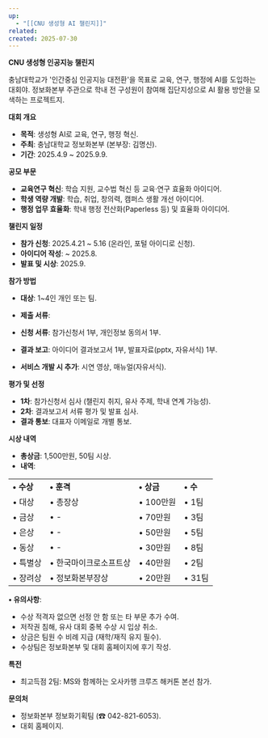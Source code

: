 ```yaml
---
up:
  - "[[CNU 생성형 AI 챌린지]]"
related: 
created: 2025-07-30
---
```



**CNU 생성형 인공지능 챌린지**

충남대학교가 '인간중심 인공지능 대전환'을 목표로 교육, 연구, 행정에 AI를 도입하는 대회야. 정보화본부 주관으로 학내 전 구성원이 참여해 집단지성으로 AI 활용 방안을 모색하는 프로젝트지.

**대회 개요**

- **목적**: 생성형 AI로 교육, 연구, 행정 혁신.
- **주최**: 충남대학교 정보화본부 (본부장: 김명신).
- **기간**: 2025.4.9 ~ 2025.9.9.

**공모 부문**

- **교육연구 혁신**: 학습 지원, 교수법 혁신 등 교육·연구 효율화 아이디어.
- **학생 역량 개발**: 학습, 취업, 창의력, 캠퍼스 생활 개선 아이디어.
- **행정 업무 효율화**: 학내 행정 전산화(Paperless 등) 및 효율화 아이디어.

**챌린지 일정**

- **참가 신청**: 2025.4.21 ~ 5.16 (온라인, 포털 아이디로 신청).
- **아이디어 작성**: ~ 2025.8.
- **발표 및 시상**: 2025.9.

**참가 방법**

- **대상**: 1~4인 개인 또는 팀.
- **제출 서류**:

- **신청 서류**: 참가신청서 1부, 개인정보 동의서 1부.
- **결과 보고**: 아이디어 결과보고서 1부, 발표자료(pptx, 자유서식) 1부.
- **서비스 개발 시 추가**: 시연 영상, 매뉴얼(자유서식).

**평가 및 선정**

- **1차**: 참가신청서 심사 (챌린지 취지, 유사 주제, 학내 연계 가능성).
- **2차**: 결과보고서 서류 평가 및 발표 심사.
- **결과 통보**: 대표자 이메일로 개별 통보.

**시상 내역**

- **총상금**: 1,500만원, 50팀 시상.
- **내역**:

|   |   |   |   |
|---|---|---|---|
|**•** **수상**|**•** **훈격**|**•** **상금**|**•** **수**|
|• 대상|• 총장상|• 100만원|• 1팀|
|• 금상|• -|• 70만원|• 3팀|
|• 은상|• -|• 50만원|• 5팀|
|• 동상|• -|• 30만원|• 8팀|
|• 특별상|• 한국마이크로소프트상|• 40만원|• 2팀|
|• 장려상|• 정보화본부장상|• 20만원|• 31팀|

**• 유의사항**:

- 수상 적격자 없으면 선정 안 함 또는 타 부문 추가 수여.
- 저작권 침해, 유사 대회 중복 수상 시 입상 취소.
- 상금은 팀원 수 비례 지급 (재학/재직 유지 필수).
- 수상팀은 정보화본부 및 대회 홈페이지에 후기 작성.

**특전**

- 최고득점 2팀: MS와 함께하는 오사카행 크루즈 해커톤 본선 참가.

**문의처**

- 정보화본부 정보화기획팀 (☎ 042-821-6053).
- 대회 홈페이지.
